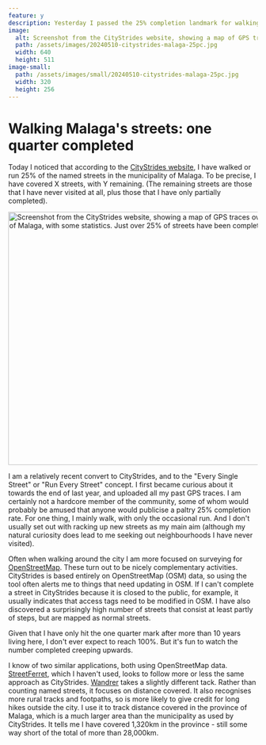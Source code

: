 ```yaml
---
feature: y
description: Yesterday I passed the 25% completion landmark for walking and running streets in the city of Malaga, as measured by CityStrides.
image:
  alt: Screenshot from the CityStrides website, showing a map of GPS traces overlaid over the city of Malaga, with some statistics. Just over 25% of streets have been completed.
  path: /assets/images/20240510-citystrides-malaga-25pc.jpg
  width: 640
  height: 511
image-small:
  path: /assets/images/small/20240510-citystrides-malaga-25pc.jpg
  width: 320
  height: 256
---
```

# Walking Malaga's streets: one quarter completed

Today I noticed that according to the [CityStrides website](https://citystrides.com/), I have walked or run 25% of the named streets in the municipality of Malaga. To be precise, I have covered X streets, with Y remaining. (The remaining streets are those that I have never visited at all, plus those that I have only partially completed). 

<img alt="Screenshot from the CityStrides website, showing a map of GPS traces overlaid over the city of Malaga, with some statistics. Just over 25% of streets have been completed." src="/assets/images/20240510-citystrides-malaga-25pc.jpg" width="640" height="511">

I am a relatively recent convert to CityStrides, and to the "Every Single Street" or "Run Every Street" concept. I first became curious about it towards the end of last year, and uploaded all my past GPS traces. I am certainly not a hardcore member of the community, some of whom would probably be amused that anyone would publicise a paltry 25% completion rate. For one thing, I mainly walk, with only the occasional run. And I don't usually set out with racking up new streets as my main aim (although my natural curiosity does lead to me seeking out neighbourhoods I have never visited).

Often when walking around the city I am more focused on surveying for [OpenStreetMap](https://www.openstreetmap.org/welcome). These turn out to be nicely complementary activities. CityStrides is based entirely on OpenStreetMap (OSM) data, so using the tool often alerts me to things that need updating in OSM. If I can't complete a street in CityStrides because it is closed to the public, for example, it usually indicates that access tags need to be modified in OSM. I have also discovered a surprisingly high number of streets that consist at least partly of steps, but are mapped as normal streets.

Given that I have only hit the one quarter mark after more than 10 years living here, I don't ever expect to reach 100%. But it's fun to watch the number completed creeping upwards.

I know of two similar applications, both using OpenStreetMap data. [StreetFerret](https://www.streetferret.com/), which I haven't used, looks to follow more or less the same approach as CityStrides. [Wandrer](https://wandrer.earth/) takes a slightly different tack. Rather than counting named streets, it focuses on distance covered. It also recognises more rural tracks and footpaths, so is more likely to give credit for long hikes outside the city. I use it to track distance covered in the province of Malaga, which is a much larger area than the municipality as used by CityStrides. It tells me I have covered 1,320km in the province - still some way short of the total of more than 28,000km.
